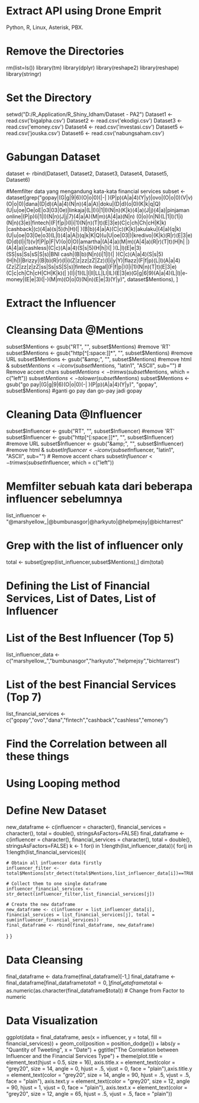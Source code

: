 # Extract API using Drone Emprit
Python, R, Linux, Asterisk, PBX. 

# Remove the Directories
rm(list=ls())
library(tm)
library(dplyr)
library(reshape2)
library(reshape)
library(stringr)

# Set the Directory
setwd("D:/R_Application/R_Shiny_Idham/Dataset - PA2")
Dataset1 <- read.csv('bigalpha.csv')
Dataset2 <- read.csv('ekodigi.csv')
Dataset3 <- read.csv('emoney.csv')
Dataset4 <- read.csv('investasi.csv')
Dataset5 <- read.csv('jouska.csv')
Dataset6 <- read.csv('nabungsaham.csv')

# Gabungan Dataset 
dataset <- rbind(Dataset1, Dataset2, Dataset3, Dataset4, Dataset5, Dataset6)

#Memfilter data yang mengandung kata-kata financial services
subset <- dataset[grep("gopay|(G|g|9|6)(O|o|0)(|-| )(P|p)(A|a|4)(Y|y)|ovo|(O|o|0)(V|v)(O|o|0)|dana|(D|d)(A|a|4)(N|n)(4|a|A)|doku|(D|d)(o|0)(K|k|q|Q)(U|u|oe|Oe|oE|o3|03|0e)|linkaja|(L|l)(i|1|I)(N|n)(K|k)(4|a)(J|j)(4|a)|pinjaman online|(P|p)(i|1|I)(N|n)(J|j|7)(4|a|A)(M|m)(A|4|a)(N|n) (0|o)(n|N)(L|1|l)(1|i)(N|n)(3|e)|fintech|(F|f|p|)(I|i|1)(N|n)(T|t)(E|3|e)(C|c|ch|Ch|cH|K|k) |cashback|(c)(4|a)(s|5)(h|H)(| )(B|b)(4|a|A)(C|c)(K|k)|akulaku|(4|a)(q|k)(U|u|oe|03|0e|o3)(L|l)(4|a|A|)(q|k|K|Q)(u|U|oe|03|)|kredivo|(K|k)(R|r)(E|3|e)(D|d)(I|i|1)(v|f|P|p|F|V)(o|0|O)|amartha|(A|4|a)(M|m)(A|4|a)(R|r)(T|t)(H|h| |)(A|4|a)|cashless|(C|c)(A|a|4)(S|s|5)(H|h|)(| )(L|l)(E|e|3)(SS|ss|Ss|sS|S|s)|BNI cash|(B|b)(N|n)(i|1|I)(| )(C|c)(A|a|4)(S|s|5)(H|h|)|Brizzy|(B|b)(R|r)(I|i)(Z|z|zz|zZ|Zz)(I|i|y|Y)|flazz|(F|f|p)(L|l)(A|a|4)(Zz|Z|zz|z|zZ|ss|Ss|sS|S|s)|fintech ilegal|(F|f|p|)(I|i|1)(N|n)(T|t)(E|3|e)(C|c|ch|Ch|cH|CH|K|k)(| )(I|i|1)(L|l|ll|LL|Ll|lL)(E|3|e)(G|g|6|9)(A|a|4)(L|l)|e-money|(E|e|3)(|-)(M|m)(O|o|0)(N|n)(E|e|3)(Y|y)", dataset$Mentions), ]

# Extract the Influencer
# Cleansing Data @Mentions
subset$Mentions <- gsub("RT", "", subset$Mentions) #remove 'RT'
subset$Mentions <- gsub("http[^[:space:]]*", "", subset$Mentions) #remove URL
subset$Mentions <- gsub("&amp;", "", subset$Mentions) #remove html &
subset$Mentions <- iconv(subset$Mentions, "latin1", "ASCII", sub="") # Remove accent chars
subset$Mentions <- trimws(subset$Mentions, which = c("left"))
subset$Mentions <- tolower(subset$Mentions)
subset$Mentions <- gsub("go pay|(G|g|9|6)(O|o|0)(-| )(P|p)(A|a|4)(Y|y)", "gopay", subset$Mentions) #ganti go pay dan go-pay jadi gopay


# Cleaning Data @Influencer 
subset$Influencer <- gsub("RT", "", subset$Influencer) #remove 'RT'
subset$Influencer <- gsub("http[^[:space:]]*", "", subset$Influencer) #remove URL
subset$Influencer <- gsub("&amp;", "", subset$Influencer) #remove html &
subset$Influencer <- iconv(subset$Influencer, "latin1", "ASCII", sub="") # Remove accent chars
subset$Influencer <- trimws(subset$Influencer, which = c("left"))

# Memfilter sebuah kata dari beberapa influencer sebelumnya
list_influencer <- "@marshyellow_|@bumbunasgor|@harkyuto|@helpmejsy|@bichtarrest"

# Grep with the list of influencer only
total <- subset[grep(list_influencer,subset$Mentions),]
dim(total)

# Defining the List of Financial Services, List of Dates, List of Influencer 
# List of the Best Influencer (Top 5)
list_influencer_data <- c("marshyellow_","bumbunasgor","harkyuto","helpmejsy","bichtarrest")

# List of the best Financial Services (Top 7)
list_financial_services <- c("gopay","ovo","dana","fintech","cashback","cashless","emoney")

# Find the Correlation between all these things 
# Using Looping method 

# Define New Dataset 
new_dataframe <- c(influencer = character(), financial_services = character(), total = double(), stringsAsFactors=FALSE)
final_dataframe <- c(influencer = character(), financial_services = character(), total = double(), stringsAsFactors=FALSE)
k <- 1
for(i in 1:length(list_influencer_data)){
  for(j in 1:length(list_financial_services)){
    
    # Obtain all influencer data firstly
    influencer_filter <- total$Mentions[str_detect(total$Mentions,list_influencer_data[i])==TRUE]
    
    # Collect them to one single dataframe 
    influencer_financial_services <- str_detect(influencer_filter,list_financial_services[j])
    
    # Create the new dataframe
    new_dataframe <- c(influencer = list_influencer_data[i], financial_services = list_financial_services[j], total = sum(influencer_financial_services))
    final_dataframe <- rbind(final_dataframe, new_dataframe)
  }
}

# Data Cleansing
final_dataframe <- data.frame(final_dataframe)[-1,]
final_dataframe <- final_dataframe[final_dataframe$total!=0,]
final_dataframe$total <- as.numeric(as.character(final_dataframe$total)) # Change from Factor to numeric

# Data Visualization
ggplot(data = final_dataframe, aes(x = influencer, y = total, fill = financial_services)) +
  geom_col(position = position_dodge()) + labs(y = "Quantity of Tweeting", x = "Date") + ggtitle("The Correlation between Influencer and the Financial Services Type") + 
  theme(plot.title = element_text(hjust = 0.5, size = 16), axis.title.x = element_text(color = "grey20", size = 14, angle = 0, hjust = .5, vjust = 0, face = "plain"),axis.title.y = element_text(color = "grey20", size = 14, angle = 90, hjust = .5, vjust = .5, face = "plain"),
        axis.text.y = element_text(color = "grey20", size = 12, angle = 90, hjust = 1, vjust = 0, face = "plain"),
        axis.text.x = element_text(color = "grey20", size = 12, angle = 65, hjust = .5, vjust = .5, face = "plain"))
